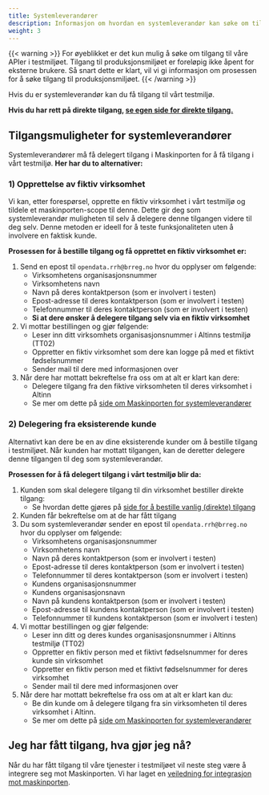 ```yaml
---
title: Systemleverandører
description: Informasjon om hvordan en systemleverandør kan søke om tilgang til test
weight: 3
---
```


{{< warning >}}
For øyeblikket er det kun mulig å søke om tilgang til våre APIer i testmiljøet. Tilgang til produksjonsmiljøet er foreløpig ikke åpent for eksterne brukere. Så snart dette er klart, vil vi gi informasjon om prosessen for å søke tilgang til produksjonsmiljøet.
{{< /warning >}}

Hvis du er systemleverandør kan du få tilgang til vårt testmiljø.

**Hvis du har rett på direkte tilgang, [se egen side for direkte tilgang.](../vanlig-direkte-tilgang)**

## Tilgangsmuligheter for systemleverandører

Systemleverandører må få delegert tilgang i Maskinporten for å få tilgang i vårt testmiljø. **Her har du to alternativer:**

### 1) Opprettelse av fiktiv virksomhet
Vi kan, etter forespørsel, opprette en fiktiv virksomhet i vårt testmiljø og tildele et maskinporten-scope til denne. Dette gir deg som systemleverandør muligheten til selv å delegere denne tilgangen videre til deg selv. Denne metoden er ideell for å teste funksjonaliteten uten å involvere en faktisk kunde.

**Prosessen for å bestille tilgang og få opprettet en fiktiv virksomhet er:**
1. Send en epost til `opendata.rrh@brreg.no` hvor du opplyser om følgende:
   * Virksomhetens organisasjonsnummer
   * Virksomhetens navn
   * Navn på deres kontaktperson (som er involvert i testen)
   * Epost-adresse til deres kontaktperson (som er involvert i testen)
   * Telefonnummer til deres kontaktperson (som er involvert i testen)
   * **Si at dere ønsker å delegere tilgang selv via en fiktiv virksomhet**
2. Vi mottar bestillingen og gjør følgende:
   * Leser inn ditt virksomhets organisasjonsnummer i Altinns testmiljø (TT02)
   * Oppretter en fiktiv virksomhet som dere kan logge på med et fiktivt fødselsnummer
   * Sender mail til dere med informasjonen over
3. Når dere har mottatt bekreftelse fra oss om at alt er klart kan dere:
   * Delegere tilgang fra den fiktive virksomheten til deres virksomhet i Altinn
   * Se mer om dette på [side om Maskinporten for systemleverandører](../../maskinporten/systemleverandoerer)
   

### 2) Delegering fra eksisterende kunde
Alternativt kan dere be en av dine eksisterende kunder om å bestille tilgang i testmiljøet. Når kunden har mottatt tilgangen, kan de deretter delegere denne tilgangen til deg som systemleverandør.  

**Prosessen for å få delegert tilgang i vårt testmiljø blir da:**
1. Kunden som skal delegere tilgang til din virksomhet bestiller direkte tilgang:
   * Se hvordan dette gjøres på [side for å bestille vanlig (direkte) tilgang](../vanlig-direkte-tilgang)
2. Kunden får bekreftelse om at de har fått tilgang
3. Du som systemleverandør sender en epost til `opendata.rrh@brreg.no` hvor du opplyser om følgende:
    * Virksomhetens organisasjonsnummer
    * Virksomhetens navn
    * Navn på deres kontaktperson (som er involvert i testen)
    * Epost-adresse til deres kontaktperson (som er involvert i testen)
    * Telefonnummer til deres kontaktperson (som er involvert i testen)
    * Kundens organisasjonsnummer
    * Kundens organisasjonsnavn
    * Navn på kundens kontaktperson (som er involvert i testen)
    * Epost-adresse til kundens kontaktperson (som er involvert i testen)
    * Telefonnummer til kundens kontaktperson (som er involvert i testen)
4. Vi mottar bestillingen og gjør følgende:
    * Leser inn ditt og deres kundes organisasjonsnummer i Altinns testmiljø (TT02)
    * Oppretter en fiktiv person med et fiktivt fødselsnummer for deres kunde sin virksomhet
    * Oppretter en fiktiv person med et fiktivt fødselsnummer for deres virksomhet
    * Sender mail til dere med informasjonen over
5. Når dere har mottatt bekreftelse fra oss om at alt er klart kan du:
    * Be din kunde om å delegere tilgang fra sin virksomheten til deres virksomhet i Altinn.
    * Se mer om dette på [side om Maskinporten for systemleverandører](../../maskinporten/systemleverandoerer)

## Jeg har fått tilgang, hva gjør jeg nå?

Når du har fått tilgang til våre tjenester i testmiljøet vil neste steg
være å integrere seg mot Maskinporten. Vi har laget en [veiledning for
integrasjon mot maskinporten](../../maskinporten/hvordan-bruke-maskinporten-som-systemleverandør).